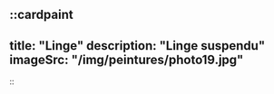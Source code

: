 ::cardpaint
---
title: "Linge"
description: "Linge suspendu"
imageSrc: "/img/peintures/photo19.jpg"
---
::
